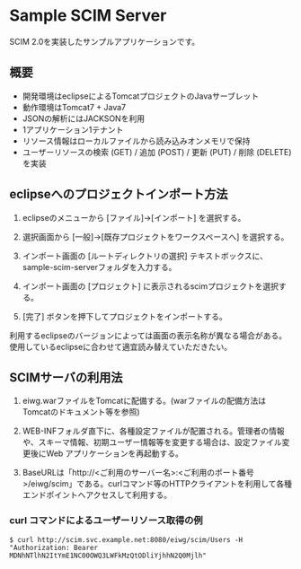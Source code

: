 # Sample SCIM Server

SCIM 2.0を実装したサンプルアプリケーションです。

## 概要

* 開発環境はeclipseによるTomcatプロジェクトのJavaサーブレット
* 動作環境はTomcat7 + Java7
* JSONの解析にはJACKSONを利用
* 1アプリケーション1テナント
* リソース情報はローカルファイルから読み込みオンメモリで保持
* ユーザーリソースの検索 (GET) / 追加 (POST) / 更新 (PUT) / 削除 (DELETE) を実装

## eclipseへのプロジェクトインポート方法

1. eclipseのメニューから [ファイル]→[インポート] を選択する。

2. 選択画面から [一般]→[既存プロジェクトをワークスペースへ] を選択する。

3. インポート画面の [ルートディレクトリの選択] テキストボックスに、sample-scim-serverフォルダを入力する。

4. インポート画面の [プロジェクト] に表示されるscimプロジェクトを選択する。

5. [完了] ボタンを押下してプロジェクトをインポートする。

利用するeclipseのバージョンによっては画面の表示名称が異なる場合がある。使用しているeclipseに合わせて適宜読み替えていただきたい。

## SCIMサーバの利用法

1. eiwg.warファイルをTomcatに配備する。(warファイルの配備方法はTomcatのドキュメント等を参照)

2. WEB-INFフォルダ直下に、各種設定ファイルが配置される。管理者の情報や、スキーマ情報、初期ユーザー情報等を変更する場合は、設定ファイル変更後にWeb アプリケーションを再起動する。

3. BaseURLは「http://<ご利用のサーバー名>:<ご利用のポート番号>/eiwg/scim」である。curlコマンド等のHTTPクライアントを利用して各種エンドポイントへアクセスして利用する。

### curl コマンドによるユーザーリソース取得の例

~~~
$ curl http://scim.svc.example.net:8080/eiwg/scim/Users -H "Authorization: Bearer MDNhNTlhN2ItYmE1NC00OWQ3LWFkMzQtODliYjhhN2Q0Mjlh"
~~~

